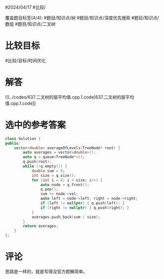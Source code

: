 #2024/04/17 #比较/

覆盖题目标签(4/4):  #题目/知识点/树 #题目/知识点/深度优先搜索 #题目/知识点/数组 #题目/知识点/二叉树 

# 比较目标

#比较/目标/时间优化

# 解答

![[../codes/637.二叉树的层平均值.cpp.1.code|637.二叉树的层平均值.cpp.1.code]]

# 选中的参考答案

```cpp
class Solution {
public:
    vector<double> averageOfLevels(TreeNode* root) {
        auto averages = vector<double>();
        auto q = queue<TreeNode*>();
        q.push(root);
        while (!q.empty()) {
            double sum = 0;
            int size = q.size();
            for (int i = 0; i < size; i++) {
                auto node = q.front();
                q.pop();
                sum += node->val;
                auto left = node->left, right = node->right;
                if (left != nullptr) { q.push(left); }
                if (right != nullptr) { q.push(right); }
            }
            averages.push_back(sum / size);
        }
        return averages;
    }
};
```

# 评论

思路是一样的，就是写得没官方题解简单。